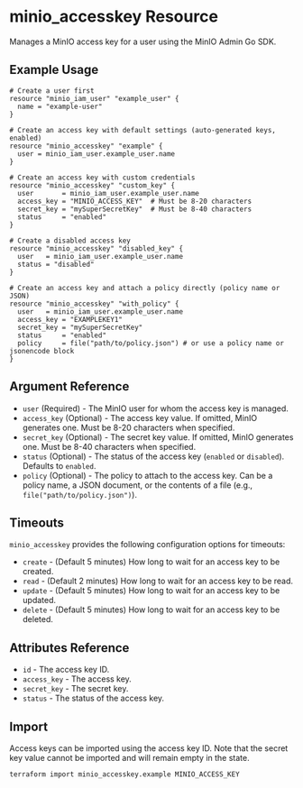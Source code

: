 # minio_accesskey Resource

Manages a MinIO access key for a user using the MinIO Admin Go SDK.

## Example Usage

```hcl
# Create a user first
resource "minio_iam_user" "example_user" {
  name = "example-user"
}

# Create an access key with default settings (auto-generated keys, enabled)
resource "minio_accesskey" "example" {
  user = minio_iam_user.example_user.name
}

# Create an access key with custom credentials
resource "minio_accesskey" "custom_key" {
  user       = minio_iam_user.example_user.name
  access_key = "MINIO_ACCESS_KEY"  # Must be 8-20 characters
  secret_key = "mySuperSecretKey"  # Must be 8-40 characters
  status     = "enabled"
}

# Create a disabled access key
resource "minio_accesskey" "disabled_key" {
  user   = minio_iam_user.example_user.name
  status = "disabled"
}

# Create an access key and attach a policy directly (policy name or JSON)
resource "minio_accesskey" "with_policy" {
  user   = minio_iam_user.example_user.name
  access_key = "EXAMPLEKEY1"
  secret_key = "mySuperSecretKey"
  status     = "enabled"
  policy     = file("path/to/policy.json") # or use a policy name or jsonencode block
}
```

## Argument Reference

- `user` (Required) - The MinIO user for whom the access key is managed.
- `access_key` (Optional) - The access key value. If omitted, MinIO generates one. Must be 8-20 characters when specified.
- `secret_key` (Optional) - The secret key value. If omitted, MinIO generates one. Must be 8-40 characters when specified.
- `status` (Optional) - The status of the access key (`enabled` or `disabled`). Defaults to `enabled`.
- `policy` (Optional) - The policy to attach to the access key. Can be a policy name, a JSON document, or the contents of a file (e.g., `file("path/to/policy.json")`).

## Timeouts

`minio_accesskey` provides the following configuration options for timeouts:

- `create` - (Default 5 minutes) How long to wait for an access key to be created.
- `read` - (Default 2 minutes) How long to wait for an access key to be read.
- `update` - (Default 5 minutes) How long to wait for an access key to be updated.
- `delete` - (Default 5 minutes) How long to wait for an access key to be deleted.

## Attributes Reference

- `id` - The access key ID.
- `access_key` - The access key.
- `secret_key` - The secret key.
- `status` - The status of the access key.

## Import

Access keys can be imported using the access key ID. Note that the secret key value cannot be imported and will remain empty in the state.

```sh
terraform import minio_accesskey.example MINIO_ACCESS_KEY
```
